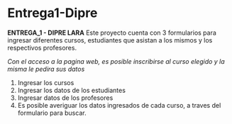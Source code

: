 # Entrega1-Dipre

**ENTREGA_1 - DIPRE LARA**
Este proyecto cuenta con 3 formularios para ingresar diferentes cursos, estudiantes que asistan a los mismos y los respectivos profesores. 

*Con el acceso a la pagina web, es posible inscribirse al curso elegido y la misma le pedira sus datos*

1. Ingresar los cursos
2. Ingresar los datos de los estudiantes
3. Ingresar datos de los profesores
4. Es posible averiguar los datos ingresados de cada curso, a traves del formulario para buscar.